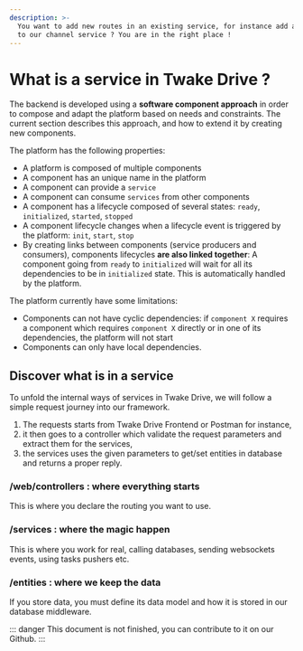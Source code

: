 ```yaml
---
description: >-
  You want to add new routes in an existing service, for instance add a feature
  to our channel service ? You are in the right place !
---
```


# What is a service in Twake Drive ?

The backend is developed using a **software component approach** in order to compose and adapt the platform based on needs and constraints. The current section describes this approach, and how to extend it by creating new components.

The platform has the following properties:

- A platform is composed of multiple components
- A component has an unique name in the platform
- A component can provide a `service`
- A component can consume `services` from other components
- A component has a lifecycle composed of several states: `ready`, `initialized`, `started`, `stopped`
- A component lifecycle changes when a lifecycle event is triggered by the platform: `init`, `start`, `stop`
- By creating links between components \(service producers and consumers\), components lifecycles **are also linked together**: A component going from `ready` to `initialized` will wait for all its dependencies to be in `initialized` state. This is automatically handled by the platform.

The platform currently have some limitations:

- Components can not have cyclic dependencies: if `component X` requires a component which requires `component X` directly or in one of its dependencies, the platform will not start
- Components can only have local dependencies.

## Discover what is in a service

To unfold the internal ways of services in Twake Drive, we will follow a simple request journey into our framework.

1. The requests starts from Twake Drive Frontend or Postman for instance,
2. it then goes to a controller which validate the request parameters and extract them for the services,
3. the services uses the given parameters to get/set entities in database and returns a proper reply.

### /web/controllers : where everything starts

This is where you declare the routing you want to use.

### /services : where the magic happen

This is where you work for real, calling databases, sending websockets events, using tasks pushers etc.

### /entities : where we keep the data

If you store data, you must define its data model and how it is stored in our database middleware.

::: danger
This document is not finished, you can contribute to it on our Github.
:::
